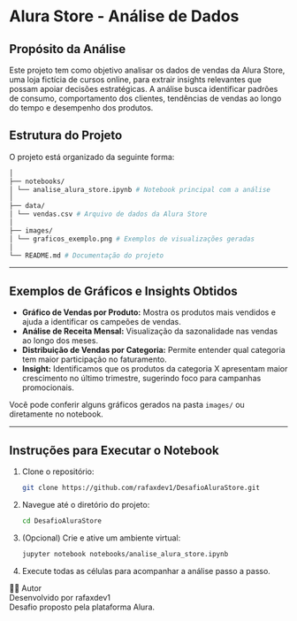 # Alura Store - Análise de Dados

## Propósito da Análise

Este projeto tem como objetivo analisar os dados de vendas da Alura Store, uma loja fictícia de cursos online, para extrair insights relevantes que possam apoiar decisões estratégicas. A análise busca identificar padrões de consumo, comportamento dos clientes, tendências de vendas ao longo do tempo e desempenho dos produtos.

## Estrutura do Projeto

O projeto está organizado da seguinte forma:

```bash
│
├── notebooks/
│ └── analise_alura_store.ipynb # Notebook principal com a análise
│
├── data/
│ └── vendas.csv # Arquivo de dados da Alura Store
│
├── images/
│ └── graficos_exemplo.png # Exemplos de visualizações geradas
│
└── README.md # Documentação do projeto                        
```

---

## Exemplos de Gráficos e Insights Obtidos

- **Gráfico de Vendas por Produto:** Mostra os produtos mais vendidos e ajuda a identificar os campeões de vendas.
- **Análise de Receita Mensal:** Visualização da sazonalidade nas vendas ao longo dos meses.
- **Distribuição de Vendas por Categoria:** Permite entender qual categoria tem maior participação no faturamento.
- **Insight:** Identificamos que os produtos da categoria X apresentam maior crescimento no último trimestre, sugerindo foco para campanhas promocionais.

Você pode conferir alguns gráficos gerados na pasta `images/` ou diretamente no notebook.

---

## Instruções para Executar o Notebook

1. Clone o repositório:
   ```bash
   git clone https://github.com/rafaxdev1/DesafioAluraStore.git

2. Navegue até o diretório do projeto:
   ```bash
   cd DesafioAluraStore

3. (Opcional) Crie e ative um ambiente virtual:
   ```bash
   jupyter notebook notebooks/analise_alura_store.ipynb

4. Execute todas as células para acompanhar a análise passo a passo.
  
  
👨‍💻 Autor    
Desenvolvido por rafaxdev1     
Desafio proposto pela plataforma Alura.
